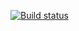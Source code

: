 [![Build status](https://ci.appveyor.com/api/projects/status/gc7scrm4sgmgx4wn?svg=true)](https://ci.appveyor.com/project/Krasyulia/homework-21)